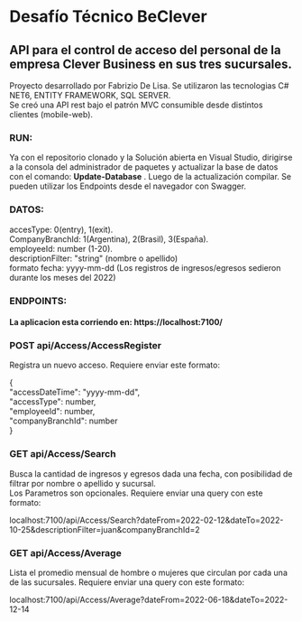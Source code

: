 # Desafío Técnico BeClever
## API para el control de acceso del personal de la empresa Clever Business en sus tres sucursales.
Proyecto desarrollado por Fabrizio De Lisa. Se utilizaron las tecnologias C# NET6, ENTITY FRAMEWORK, SQL SERVER.  
Se creó una API rest bajo el patrón MVC consumible desde distintos clientes (mobile-web).  

### RUN:
Ya con el repositorio clonado y la Solución abierta en Visual Studio, dirigirse a la consola del administrador de paquetes y actualizar la base de datos con el comando: **Update-Database** . Luego de la actualización compilar. Se pueden utilizar los Endpoints desde el navegador con Swagger.
### DATOS:
accesType: 0(entry), 1(exit).  
CompanyBranchId: 1(Argentina), 2(Brasil), 3(España).  
employeeId: number (1-20).  
descriptionFilter: "string" (nombre o apellido)  
formato fecha: yyyy-mm-dd (Los registros de ingresos/egresos sedieron durante los meses del 2022)
  
### ENDPOINTS:   
  
#### La aplicacion esta corriendo en: https://localhost:7100/  
### **POST api/Access/AccessRegister**
Registra un nuevo acceso. Requiere enviar este formato:   

{  
    "accessDateTime": "yyyy-mm-dd",  
    "accessType": number,  
    "employeeId": number,  
    "companyBranchId": number  
}  
    
  
### **GET api/Access/Search**   
Busca la cantidad de ingresos y egresos dada una fecha, con posibilidad de filtrar por nombre o apellido y sucursal.  
Los Parametros son opcionales.
Requiere enviar una query con este formato:  
  
localhost:7100/api/Access/Search?dateFrom=2022-02-12&dateTo=2022-10-25&descriptionFilter=juan&companyBranchId=2  


### **GET api/Access/Average**
Lista el promedio mensual de hombre o mujeres que circulan por cada una de las sucursales.
Requiere enviar una query con este formato:  
  
localhost:7100/api/Access/Average?dateFrom=2022-06-18&dateTo=2022-12-14

